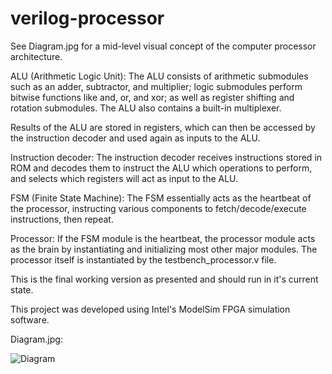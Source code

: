 # verilog-processor

See Diagram.jpg for a mid-level visual concept of the computer processor architecture.

ALU (Arithmetic Logic Unit):
The ALU consists of arithmetic submodules such as an adder, subtractor, and multiplier; logic submodules perform bitwise functions like and, or, and xor; as well as register shifting and rotation submodules. The ALU also contains a built-in multiplexer.

Results of the ALU are stored in registers, which can then be accessed by the instruction decoder and used again as inputs to the ALU.

Instruction decoder:
The instruction decoder receives instructions stored in ROM and decodes them to instruct the ALU which operations to perform, and selects which registers will act as input to the ALU.

FSM (Finite State Machine):
The FSM essentially acts as the heartbeat of the processor, instructing various components to fetch/decode/execute instructions, then repeat.

Processor:
If the FSM module is the heartbeat, the processor module acts as the brain by instantiating and initializing most other major modules.
The processor itself is instantiated by the testbench_processor.v file. 

This is the final working version as presented and should run in it's current state.

This project was developed using Intel's ModelSim FPGA simulation software.


Diagram.jpg:

![Diagram](https://user-images.githubusercontent.com/22338183/109898486-30e98800-7c49-11eb-9274-aa0152ff2513.jpg)
